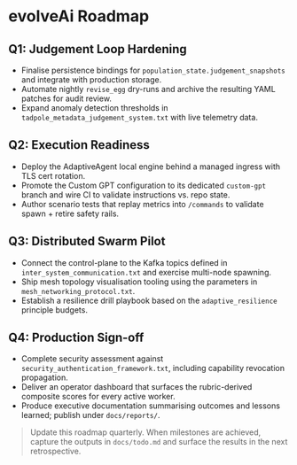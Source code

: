 # evolveAi Roadmap

## Q1: Judgement Loop Hardening
- Finalise persistence bindings for `population_state.judgement_snapshots` and integrate with production storage.
- Automate nightly `revise_egg` dry-runs and archive the resulting YAML patches for audit review.
- Expand anomaly detection thresholds in `tadpole_metadata_judgement_system.txt` with live telemetry data.

## Q2: Execution Readiness
- Deploy the AdaptiveAgent local engine behind a managed ingress with TLS cert rotation.
- Promote the Custom GPT configuration to its dedicated `custom-gpt` branch and wire CI to validate instructions vs. repo state.
- Author scenario tests that replay metrics into `/commands` to validate spawn + retire safety rails.

## Q3: Distributed Swarm Pilot
- Connect the control-plane to the Kafka topics defined in `inter_system_communication.txt` and exercise multi-node spawning.
- Ship mesh topology visualisation tooling using the parameters in `mesh_networking_protocol.txt`.
- Establish a resilience drill playbook based on the `adaptive_resilience` principle budgets.

## Q4: Production Sign-off
- Complete security assessment against `security_authentication_framework.txt`, including capability revocation propagation.
- Deliver an operator dashboard that surfaces the rubric-derived composite scores for every active worker.
- Produce executive documentation summarising outcomes and lessons learned; publish under `docs/reports/`.

> Update this roadmap quarterly. When milestones are achieved, capture the outputs in `docs/todo.md` and surface the results in the next retrospective.

